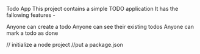 Todo App
This project contains a simple TODO application
It has the fallowing features -

Anyone can create a todo
Anyone can see their existing todos
Anyone can mark a todo as done

// initialize a node project
//put a package.json
